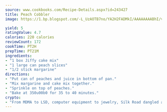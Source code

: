 ```yaml
---
source: www.cookbooks.com/Recipe-Details.aspx?id=243427
title: Peach Cobbler
image: https://1.bp.blogspot.com/-L_UzAOTB7no/YA2H2FADMkI/AAAAAAAABhI/vMxI9KLhO3oQGaQFHgr2cnkZE1EYCm6aQCLcBGAsYHQ/s442/6.png

yield: 5
ratingValue: 4.7
calories: 220 calories
reviewCount: 172
cookTime: PT2H
prepTime: PT21M
ingredients:
- "1 box Jiffy cake mix"
- "1 large can peach slices"
- "1/2 stick margarine"
directions:
- "Put can of peaches and juice in bottom of pan."
- "Mix margarine and cake mix together."
- "Sprinkle on top of peaches."
- "Bake at 350u00b0 for 35 to 40 minutes."
crypto:
- "From MDMA to LSD, computer equipment to jewelry, Silk Road dangled a menu listing all the greatest things Bitcoin can buy."
---
```

